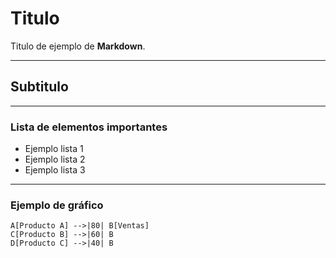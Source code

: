 # Titulo

Titulo de ejemplo de **Markdown**.

---

## Subtitulo

---

### Lista de elementos importantes

- Ejemplo lista 1
- Ejemplo lista 2
- Ejemplo lista 3

---

### Ejemplo de gráfico

```mermaid
A[Producto A] -->|80| B[Ventas]
C[Producto B] -->|60| B
D[Producto C] -->|40| B
